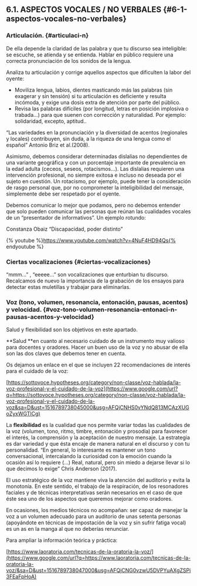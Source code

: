 ## 6.1\. ASPECTOS VOCALES / NO VERBALES {#6-1-aspectos-vocales-no-verbales}

### Articulación. {#articulaci-n}

De ella depende la claridad de las palabra y que tu discurso sea inteligible: se escuche, se atienda y se entienda. Hablar en público requiere una correcta pronunciación de los sonidos de la lengua.

Analiza tu articulación y corrige aquellos aspectos que dificulten la labor del oyente:

*   Moviliza lengua, labios, dientes masticando más las palabras (sin exagerar y sin tensión)  si tu articulación es deficiente y resulta incómoda, y exige una dosis extra de atención por parte del público.
*   Revisa las palabras difíciles (por longitud, letras en posición implosiva o trabada…) para que suenen con corrección y naturalidad. Por ejemplo: solidaridad, excepto, aptitud..

“Las variedades en la pronunciación y la diversidad de acentos (regionales y locales) contribuyen, sin duda, a la riqueza de una lengua como el español” Antonio Briz et al.(2008).

Asimismo, debemos considerar determinadas dislalias no dependientes de una variante geográfica y con un porcentaje importante de prevalencia en la edad adulta (ceceos, seseos, rotacismos…). Las dislalias requieren una intervención profesional, no siempre exitosa e incluso no deseada por el sujeto en cuestión. Un rotacismo, por ejemplo, puede tener la consideración de rasgo personal que, por no comprometer la inteligibilidad del mensaje, simplemente debe ser respetado por el oyente.

Debemos comunicar lo mejor que podamos, pero no debemos entender que solo pueden comunicar las personas que reúnan las cualidades vocales de un “presentador de informativos”.  Un ejemplo rotundo:

Constanza Obaiz “Discapacidad, poder distinto”

{% youtube %}https://www.youtube.com/watch?v=4NuF4HD94Qs{% endyoutube %}

### Ciertas vocalizaciones {#ciertas-vocalizaciones}

“mmm…” , “eeeee…” son vocalizaciones que enturbian tu discurso. Recalcamos de nuevo la importancia de la grabación de los ensayos para detectar estas muletillas y trabajar para eliminarlas.

### Voz (tono, volumen, resonancia, entonación, pausas, acentos) y velocidad. {#voz-tono-volumen-resonancia-entonaci-n-pausas-acentos-y-velocidad}

Salud y flexibilidad son los objetivos en este apartado.

**Salud **en cuanto al necesario cuidado de un instrumento muy valioso para docentes y oradores. Hacer un buen uso de la voz y no abusar de ella son las dos claves que debemos tener en cuenta.

Os dejamos un enlace en el que se incluyen 22 recomendaciones de interés para el cuidado de la voz:

[https://sottovoce.hypotheses.org/category/non-classe/voz-hablada/la-voz-profesional-y-el-cuidado-de-la-voz](https://www.google.com/url?q=https://sottovoce.hypotheses.org/category/non-classe/voz-hablada/la-voz-profesional-y-el-cuidado-de-la-voz&sa=D&ust=1516789738045000&usg=AFQjCNHS0vYNdQ813MCAzXUGoZyxWGTlCg)

La **flexibilidad** es la cualidad que nos permite variar todas las cualidades de la voz (volumen, tono, ritmo, timbre, entonación y prosodia) para favorecer el interés, la comprensión y la aceptación de nuestro mensaje. La estrategia es dar variedad y que ésta  encaje de manera natural en el discurso y con tu personalidad. “En general, lo interesante es mantener un tono conversacional, intercalando la curiosidad con la emoción cuando la ocasión así lo requiere (...) Real, natural, pero sin miedo a dejarse llevar si lo que decimos lo exige” Chris Anderson (2017).

El uso estratégico de la voz mantiene viva la atención del auditorio y evita la monotonía. En este sentido, el trabajo de la respiración, de los resonadores faciales y de técnicas interpretativas serán necesarios en el caso de que éste sea uno de los aspectos que queremos mejorar como oradores.

En ocasiones, los medios técnicos no acompañan: ser capaz de manejar la voz a un volumen adecuado para un auditorio de unas setenta personas (apoyándote en técnicas de impostación de la voz y sin sufrir fatiga vocal) es un as en la manga al que no deberías renunciar.

Para ampliar la información teórica y práctica:

[https://www.laoratoria.com/tecnicas-de-la-oratoria-la-voz/](https://www.google.com/url?q=https://www.laoratoria.com/tecnicas-de-la-oratoria-la-voz/&sa=D&ust=1516789738047000&usg=AFQjCNG0vzwU5DVPYuAXgZSPi3FEaFpHoA)